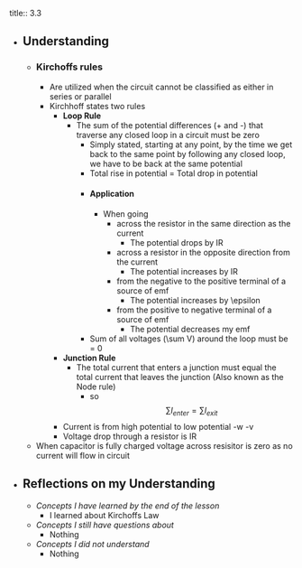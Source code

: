 title:: 3.3

- ## Understanding
	- ### Kirchoffs rules
		- Are utilized when the circuit cannot be classified as either in series or parallel
		- Kirchhoff states two rules
			- **Loop Rule**
				- The sum of the potential differences (+ and -) that traverse any  closed loop in a circuit must be zero
					- Simply stated, starting at any point, by the time we get back to the same point by following any closed loop, we have to be back at the same potential
					- Total rise in potential = Total drop in potential
					- #### Application
						- When going
							- across the resistor in the same direction as the current
								- The potential drops by IR
							- across a resistor in the opposite direction from the current
								- The potential increases by IR
							- from the negative to the positive terminal of a source of emf
								- The potential increases by \epsilon
							- from the positive to negative terminal of a source of emf
								- The potential decreases my emf
					- Sum of all voltages (\sum V) around the loop must be = 0
			- **Junction Rule**
				- The total current that enters a junction must equal the total current that leaves the junction (Also known as the Node rule)
					- so $$\sum I_{enter} = \sum I_{exit}$$
			- Current is from high potential to low potential -w -v
			- Voltage drop through a resistor is IR
	- When capacitor is fully charged voltage across resisitor is zero as no current will flow in circuit
- ## Reflections on my Understanding
	- _Concepts I have learned by the end of the lesson_
		- I learned about Kirchoffs Law
	- _Concepts I still have questions about_
		- Nothing
	- _Concepts I did not understand_
		- Nothing